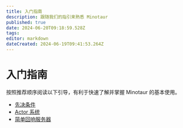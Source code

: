 ```yaml
---
title: 入门指南
description: 跟随我们的指引来熟悉 Minotaur
published: true
date: 2024-06-20T09:18:59.528Z
tags: 
editor: markdown
dateCreated: 2024-06-19T09:41:53.264Z
---
```


# 入门指南
按照推荐顺序阅读以下引导，有利于快速了解并掌握 Minotaur 的基本使用。

- [先决条件](/guide/prerequisites)
- [Actor 系统](/guide/actor-system)
- [简单回响服务器](/guide/websocket-echo-server)